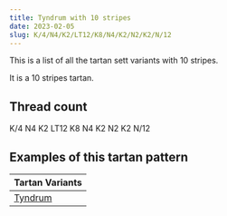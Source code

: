 ```yaml
---
title: Tyndrum with 10 stripes
date: 2023-02-05
slug: K/4/N4/K2/LT12/K8/N4/K2/N2/K2/N/12
---
```

This is a list of all the tartan sett variants with 10 stripes.

It is a 10 stripes tartan.


## Thread count
K/4 N4 K2 LT12 K8 N4 K2 N2 K2 N/12

## Examples of this tartan pattern

| Tartan Variants |
|---------------|
| [Tyndrum](/variants/k/4/n4/k2/lt12/k8/n4/k2/n2/k2/n/12-k000000-lt806050-n808080)||

